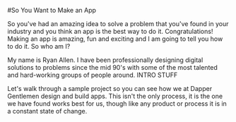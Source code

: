 #So You Want to Make an App

So you've had an amazing idea to solve a problem that you've found in your industry and you think an app is the best way to do it. Congratulations! Making an app is amazing, fun and exciting and I am going to tell you how to do it. So who am I?

My name is Ryan Allen. I have been professionally designing digital solutions to problems since the mid 90's with some of the most talented and hard-working groups of people around.  INTRO STUFF

Let's walk through a sample project so you can see how we at Dapper Gentlemen design and build apps. This isn't the only process, it is the one we have found works best for us, though like any product or process it is in a constant state of change.
